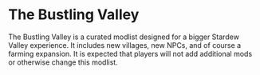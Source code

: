 # The Bustling Valley
 The Bustling Valley is a curated modlist designed for a bigger Stardew Valley experience. It includes new villages, new NPCs, and of course a farming expansion. It is expected that players will not add additional mods or otherwise change this modlist.
